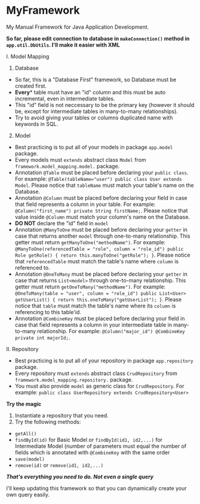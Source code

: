 # MyFramework
My Manual Framework for Java Application Development.

**So far, please edit connection to database in ```makeConnection()``` method in ```app.util.DbUtils```. I'll make it easier with XML**

I. Model Mapping
1. Database
- So far, this is a "Database First" framework, so Database must be created first.
- **Every*** table must have an "id" column and this must be auto incremental, even in intermediate tables.
- This "id" field is not neccessary to be the primary key (however it should be, except for intermediate tables in many-to-many relationships).
- Try to avoid giving your tables or columns duplicated name with keywords in SQL.
2. Model
- Best practicing is to put all of your models in package ```app.model``` package.
- Every models must ```extends``` abstract class ```Model``` from ```framework.model_mapping.model.``` package.
- Annotation ```@Table``` must be placed before declaring your ```public class```. For example:
      ```
      @Table(tableName="user")
      public class User extends Model
      ```. Please notice that ```tableName``` must match your table's name on the Database.
- Annotation ```@Column``` must be placed before declaring your field in case that field represents a column in your table. For example:
      ```
      @Column("first_name")
      private String firstName;
      ```. Please notice that value inside ```@Column``` must match your column's name on the Database.
- **DO NOT** declare the "id" field in ```model```      
- Annotation ```@ManyToOne``` must be placed before declaring your ```getter``` in case that returns another ```model``` through one-to-many relationship. This getter must return ```getManyToOne("methodName")```. For example:
      ```
      @ManyToOne(referencedTable = "role", column = "role_id")
      public Role getRole() {
        return this.manyToOne("getRole");
      }
      ```. Please notice that ```referencedTable``` must match the table's name where ```column``` is referenced to.
 - Annotation ```@OneToMany``` must be placed before declaring your ```getter``` in case that returns  ```List<model>``` through one-to-many relationship. This getter must return ```getOneToMany("methodName")```. For example:
       ```
       @OneToMany(table = "user", column = "role_id")
       public List<User> getUserList() {
         return this.oneToMany("getUserList");
       }
      ```. Please notice that ```table``` must match the table's name where its ```column``` is referencing to this table'id.
 - Annotation ```@CombineKey```  must be placed before declaring your field in case that field represents a column in your intermediate table in many-to-many relationship. For example:
       ```
       @Column("major_id")
       @CombineKey
       private int majorId;
       ```.       
       
 II. Repository
 - Best practicing is to put all of your repository in package ```app.repository``` package.
 - Every repository must ```extends``` abstract class ```CrudRepository``` from ```framework.model_mapping.repository.``` package.
 - You must also provide ```model``` as generic class for ```CrudRepository```. For example:
       ```
      public class UserRepository extends CrudRepository<User>
       ```
       
 **Try the magic**      
 1. Instantiate a repository that you need.
 2. Try the following methods:
   - ```getAll()```
   - ```findById(id)``` for Basic Model or ```findById(id1, id2,...)``` for Intermediate Model (number of parameters must equal the number of fields which is annotated with ```@CombineKey``` with the same order
   - ```save(model)```
   - ```remove(id)``` or ```remove(id1, id2,...)```
   
 ***That's everything you need to do. Not even a single query***
 
 I'll keep updating this framework so that you can dynamically create your own query easily.  
